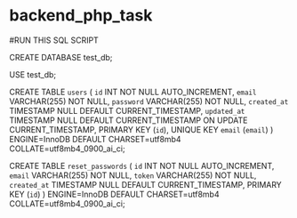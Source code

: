 # backend_php_task

#RUN THIS SQL SCRIPT

CREATE DATABASE test_db;

USE test_db;

CREATE TABLE `users` (
  `id` INT NOT NULL AUTO_INCREMENT,
  `email` VARCHAR(255) NOT NULL,
  `password` VARCHAR(255) NOT NULL,
  `created_at` TIMESTAMP NULL DEFAULT CURRENT_TIMESTAMP,
  `updated_at` TIMESTAMP NULL DEFAULT CURRENT_TIMESTAMP ON UPDATE CURRENT_TIMESTAMP,
  PRIMARY KEY (`id`),
  UNIQUE KEY `email` (`email`)
) ENGINE=InnoDB DEFAULT CHARSET=utf8mb4 COLLATE=utf8mb4_0900_ai_ci;

CREATE TABLE `reset_passwords` (
  `id` INT NOT NULL AUTO_INCREMENT,
  `email` VARCHAR(255) NOT NULL,
  `token` VARCHAR(255) NOT NULL,
  `created_at` TIMESTAMP NULL DEFAULT CURRENT_TIMESTAMP,
  PRIMARY KEY (`id`)
) ENGINE=InnoDB DEFAULT CHARSET=utf8mb4 COLLATE=utf8mb4_0900_ai_ci;

